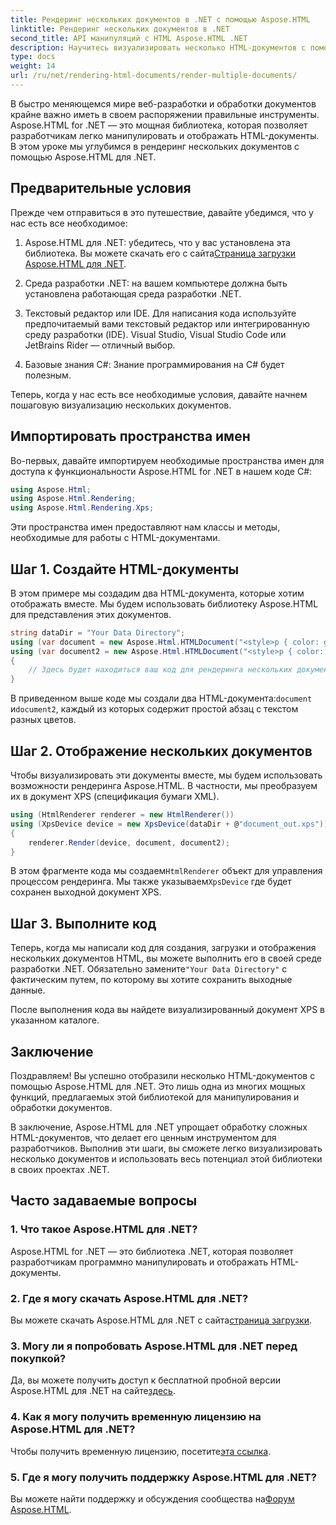 ```yaml
---
title: Рендеринг нескольких документов в .NET с помощью Aspose.HTML
linktitle: Рендеринг нескольких документов в .NET
second_title: API манипуляций с HTML Aspose.HTML .NET
description: Научитесь визуализировать несколько HTML-документов с помощью Aspose.HTML для .NET. Расширьте свои возможности обработки документов с помощью этой мощной библиотеки.
type: docs
weight: 14
url: /ru/net/rendering-html-documents/render-multiple-documents/
---
```

В быстро меняющемся мире веб-разработки и обработки документов крайне важно иметь в своем распоряжении правильные инструменты. Aspose.HTML for .NET — это мощная библиотека, которая позволяет разработчикам легко манипулировать и отображать HTML-документы. В этом уроке мы углубимся в рендеринг нескольких документов с помощью Aspose.HTML для .NET.

## Предварительные условия

Прежде чем отправиться в это путешествие, давайте убедимся, что у нас есть все необходимое:

1.  Aspose.HTML для .NET: убедитесь, что у вас установлена эта библиотека. Вы можете скачать его с сайта[Страница загрузки Aspose.HTML для .NET](https://releases.aspose.com/html/net/).

2. Среда разработки .NET: на вашем компьютере должна быть установлена работающая среда разработки .NET.

3. Текстовый редактор или IDE. Для написания кода используйте предпочитаемый вами текстовый редактор или интегрированную среду разработки (IDE). Visual Studio, Visual Studio Code или JetBrains Rider — отличный выбор.

4. Базовые знания C#: Знание программирования на C# будет полезным.

Теперь, когда у нас есть все необходимые условия, давайте начнем пошаговую визуализацию нескольких документов.

## Импортировать пространства имен

Во-первых, давайте импортируем необходимые пространства имен для доступа к функциональности Aspose.HTML for .NET в нашем коде C#:

```csharp
using Aspose.Html;
using Aspose.Html.Rendering;
using Aspose.Html.Rendering.Xps;
```

Эти пространства имен предоставляют нам классы и методы, необходимые для работы с HTML-документами.

## Шаг 1. Создайте HTML-документы

В этом примере мы создадим два HTML-документа, которые хотим отображать вместе. Мы будем использовать библиотеку Aspose.HTML для представления этих документов.

```csharp
string dataDir = "Your Data Directory";
using (var document = new Aspose.Html.HTMLDocument("<style>p { color: green; }</style><p>my first paragraph</p>", @"c:\work\"))
using (var document2 = new Aspose.Html.HTMLDocument("<style>p { color: blue; }</style><p>my first paragraph</p>", @"c:\work\"))
{
    // Здесь будет находиться ваш код для рендеринга нескольких документов.
}
```

В приведенном выше коде мы создали два HTML-документа:`document` и`document2`, каждый из которых содержит простой абзац с текстом разных цветов.

## Шаг 2. Отображение нескольких документов

Чтобы визуализировать эти документы вместе, мы будем использовать возможности рендеринга Aspose.HTML. В частности, мы преобразуем их в документ XPS (спецификация бумаги XML).

```csharp
using (HtmlRenderer renderer = new HtmlRenderer())
using (XpsDevice device = new XpsDevice(dataDir + @"document_out.xps"))
{
    renderer.Render(device, document, document2);
}
```

 В этом фрагменте кода мы создаем`HtmlRenderer` объект для управления процессом рендеринга. Мы также указываем`XpsDevice` где будет сохранен выходной документ XPS.

## Шаг 3. Выполните код

 Теперь, когда мы написали код для создания, загрузки и отображения нескольких документов HTML, вы можете выполнить его в своей среде разработки .NET. Обязательно замените`"Your Data Directory"` с фактическим путем, по которому вы хотите сохранить выходные данные.

После выполнения кода вы найдете визуализированный документ XPS в указанном каталоге.

## Заключение
Поздравляем! Вы успешно отобразили несколько HTML-документов с помощью Aspose.HTML для .NET. Это лишь одна из многих мощных функций, предлагаемых этой библиотекой для манипулирования и обработки документов.

В заключение, Aspose.HTML для .NET упрощает обработку сложных HTML-документов, что делает его ценным инструментом для разработчиков. Выполнив эти шаги, вы сможете легко визуализировать несколько документов и использовать весь потенциал этой библиотеки в своих проектах .NET.

## Часто задаваемые вопросы

### 1. Что такое Aspose.HTML для .NET?
Aspose.HTML for .NET — это библиотека .NET, которая позволяет разработчикам программно манипулировать и отображать HTML-документы.

### 2. Где я могу скачать Aspose.HTML для .NET?
 Вы можете скачать Aspose.HTML для .NET с сайта[страница загрузки](https://releases.aspose.com/html/net/).

### 3. Могу ли я попробовать Aspose.HTML для .NET перед покупкой?
 Да, вы можете получить доступ к бесплатной пробной версии Aspose.HTML для .NET на сайте[здесь](https://releases.aspose.com/).

### 4. Как я могу получить временную лицензию на Aspose.HTML для .NET?
 Чтобы получить временную лицензию, посетите[эта ссылка](https://purchase.aspose.com/temporary-license/).

### 5. Где я могу получить поддержку Aspose.HTML для .NET?
 Вы можете найти поддержку и обсуждения сообщества на[Форум Aspose.HTML](https://forum.aspose.com/).
